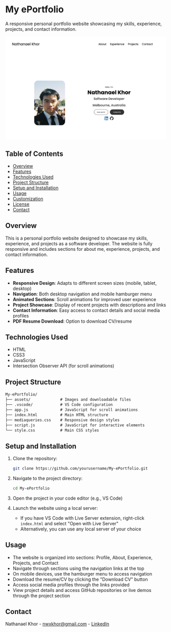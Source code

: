 # My ePortfolio

A responsive personal portfolio website showcasing my skills, experience, projects, and contact information.

![Portfolio Screenshot](./assets/portfolio.png)

## Table of Contents

- [Overview](#overview)
- [Features](#features)
- [Technologies Used](#technologies-used)
- [Project Structure](#project-structure)
- [Setup and Installation](#setup-and-installation)
- [Usage](#usage)
- [Customization](#customization)
- [License](#license)
- [Contact](#contact)

## Overview

This is a personal portfolio website designed to showcase my skills, experience, and projects as a software developer. The website is fully responsive and includes sections for about me, experience, projects, and contact information.

## Features

- **Responsive Design**: Adapts to different screen sizes (mobile, tablet, desktop)
- **Navigation**: Both desktop navigation and mobile hamburger menu
- **Animated Sections**: Scroll animations for improved user experience
- **Project Showcase**: Display of recent projects with descriptions and links
- **Contact Information**: Easy access to contact details and social media profiles
- **PDF Resume Download**: Option to download CV/resume

## Technologies Used

- HTML
- CSS3
- JavaScript
- Intersection Observer API (for scroll animations)

## Project Structure

```
My-ePortfolio/
├── assets/             # Images and downloadable files
├── .vscode/            # VS Code configuration
├── app.js              # JavaScript for scroll animations
├── index.html          # Main HTML structure
├── mediaqueries.css    # Responsive design styles
├── script.js           # JavaScript for interactive elements
└── style.css           # Main CSS styles
```

## Setup and Installation

1. Clone the repository:
   ```bash
   git clone https://github.com/yourusername/My-ePortfolio.git
   ```

2. Navigate to the project directory:
   ```bash
   cd My-ePortfolio
   ```

3. Open the project in your code editor (e.g., VS Code)

4. Launch the website using a local server:
   - If you have VS Code with Live Server extension, right-click `index.html` and select "Open with Live Server"
   - Alternatively, you can use any local server of your choice

## Usage

- The website is organized into sections: Profile, About, Experience, Projects, and Contact
- Navigate through sections using the navigation links at the top
- On mobile devices, use the hamburger menu to access navigation
- Download the resume/CV by clicking the "Download CV" button
- Access social media profiles through the links provided
- View project details and access GitHub repositories or live demos through the project section

## Contact

Nathanael Khor - [nwxkhor@gmail.com](mailto:nwxkhor@gmail.com) - [LinkedIn](https://www.linkedin.com/in/nathanael-khor-02472530a/)
